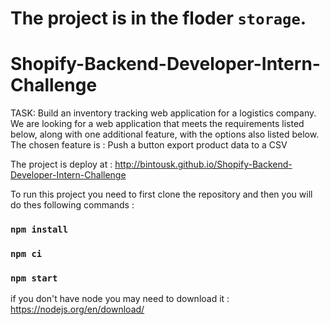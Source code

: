 # The project is in the floder `storage`.
# Shopify-Backend-Developer-Intern-Challenge
TASK: Build an inventory tracking web application for a logistics company. We are looking for a web application that meets the requirements listed below, along with one additional feature, with the options also listed below. 
The chosen feature is : Push a button export product data to a CSV



The project is deploy at : http://bintousk.github.io/Shopify-Backend-Developer-Intern-Challenge

To run this project you need to first clone the repository and then you will do thes following commands :
### `npm install`
### `npm ci`
### `npm start`


if you don't have node you may need to download it :
https://nodejs.org/en/download/
